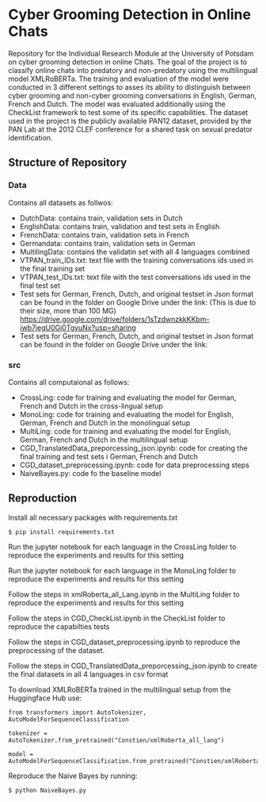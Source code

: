 # Cyber Grooming Detection in Online Chats
Repository for the Individual Research Module at the University of Potsdam on cyber grooming detection in online Chats.
The goal of the project is to classify online chats into predatory and non-predatory using the multilingual model XMLRoBERTa. The training and evaluation of the model were conducted in 3 different settings to asses its ability to distinguish between cyber grooming and non-cyber grooming conversations in English, German, French and Dutch. The model was evaluated additionally using the CheckList framework to test some of its specific capabilities. The dataset used in the project is the publicly available PAN12 dataset, provided by the PAN Lab at the 2012 CLEF conference for a shared task on sexual predator identification.

## Structure of Repository

### Data

Contains all datasets as follwos: 
- DutchData: contains train, validation sets in Dutch
- EnglishData: contains train, validation and test sets in English
- FrenchData: contains train, validation sets in French
- Germandata: contains train, validation sets in German
- MultilingData: contains the validatin set with all 4 languages combined
- VTPAN_train_IDs.txt: text file with the training conversations ids used in the final training set 
- VTPAN_test_IDs.txt: text file with the test conversations ids used in the final test set
- Test sets for German, French, Dutch, and original testset in Json format can be found in the folder on Google Drive under the link:
  (This is due to their size, more than 100 MG)
https://drive.google.com/drive/folders/1sTzdwnzkkKKbm-iwb7jegU0Gj0TgyuNx?usp=sharing
- Test sets for German, French, Dutch, and original testset in Json format can be found in the folder on Google Drive under the link:

### src

Contains all computaional as follows: 
- CrossLing: code for training and evaluating the model for German, French and Dutch in the cross-lingual setup
- MonoLing: code for training and evaluating the model for English, German, French and Dutch in the monolingual setup
- MultiLing: code for training and evaluating the model for English, German, French and Dutch in the multilingual setup
- CGD_TranslatedData_preporcessing_json.ipynb: code for creating the final training and test sets i German, French and Dutch
- CGD_dataset_preprocessing.ipynb:  code for data preprocessing steps
- NaiveBayes.py: code fo the baseline model

## Reproduction

Install all necessary packages with requirements.txt
```
$ pip install requirements.txt
```
Run the jupyter notebook for each language in the CrossLing folder to reproduce the experiments and results for this setting

Run the jupyter notebook for each language in the MonoLing folder to reproduce the experiments and results for this setting 

Follow the steps in xmlRoberta_all_Lang.ipynb in the MultiLing folder to reproduce the experiments and results for this setting 

Follow the steps in CGD_CheckList.ipynb in the CheckList folder to reproduce the capabilties tests

Follow the steps in CGD_dataset_preprocessing.ipynb to reproduce the preprocessing of the dataset. 

Follow the steps in CGD_TranslatedData_preporcessing_json.ipynb to create the final datasets in all 4 languages in csv format 

To download XMLRoBERTa trained in the multilingual setup from the Huggingface Hub use:

```
from transformers import AutoTokenizer, AutoModelForSequenceClassification

tokenizer = AutoTokenizer.from_pretrained("Constien/xmlRoberta_all_lang")

model = AutoModelForSequenceClassification.from_pretrained("Constien/xmlRoberta_all_lang")
```

Reproduce the Naive Bayes by running: 
```
$ python NaiveBayes.py
```

